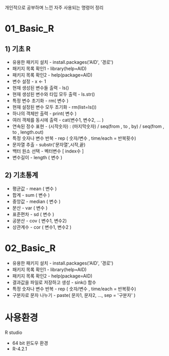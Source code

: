 개인적으로 공부하며 느낀 자주 사용되는 명령어 정리

# 01_Basic_R

## 1) 기초 R
- 유용한 패키지 설치 - install.packages('AID', '경로')
- 패키지 목록 확인1 - library(help=AID)
- 패키지 목록 확인2 - help(package=AID)
- 변수 설정 - x <- 1
- 현재 생성된 변수들 출력 - ls()
- 현재 생성된 변수와 타입 모두 출력 - ls.str()
- 특정 변수 초기화 - rm( 변수 )
- 현재 설정된 변수 모두 초기화 - rm(list=ls())
- 하나의 객체만 출력 - print( 변수 )
- 여러 객체를 동시에 출력 - cat(변수1, 변수2, ... )
- 연속된 정수 표현 - (시작숫자) : (마지막숫자) / seq(from , to , by) / seq(from , to , length.out)
- 특정 숫자나 변수 반복 - rep ( 숫자/변수 , time/each = 반복횟수)
- 문자열 추출 - substr('문자열',시작,끝)
- 백터 원소 선택 - 벡터변수 [ index수 ]
- 변수길이 - length ( 변수 )

## 2) 기초통계
- 평균값 - mean ( 변수 )
- 합계 - sum ( 변수 )
- 중앙값 - median ( 변수 )
- 분산 - var ( 변수 )
- 표준편차 - sd ( 변수 )
- 공분산 - cov ( 변수1, 변수2)
- 상관계수 - cor ( 변수1, 변수2 )


# 02_Basic_R
- 유용한 패키지 설치 - install.packages('AID', '경로')
- 패키지 목록 확인1 - library(help=AID)
- 패키지 목록 확인2 - help(package=AID)
- 결과값을 파일로 저장하고 생성 - sink() 함수
- 특정 숫자나 변수 반복 - rep ( 숫자/변수 , time/each = 반복횟수)
- 구분자로 문자 나누기 - paste( 문자1, 문자2, ..., sep = '구분자' )


# 사용환경
R studio  
 - 64 bit 윈도우 환경
 - R-4.2.1